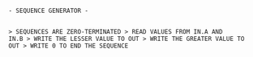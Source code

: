 <code>
- SEQUENCE GENERATOR -

\> SEQUENCES ARE ZERO-TERMINATED
\> READ VALUES FROM IN.A AND IN.B
\> WRITE THE LESSER VALUE TO OUT
\> WRITE THE GREATER VALUE TO OUT
\> WRITE 0 TO END THE SEQUENCE
</code>
